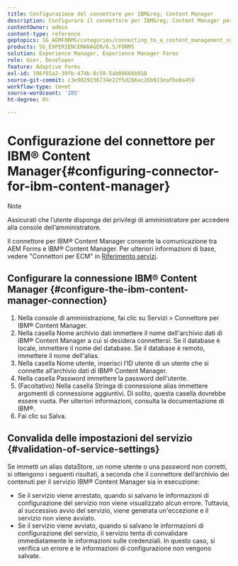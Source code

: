 ```yaml
---
title: Configurazione del connettore per IBM&reg; Content Manager
description: Configurare il connettore per IBM&reg; Content Manager per abilitare la comunicazione tra AEM Forms e IBM&reg; Content Manager.
contentOwner: admin
content-type: reference
geptopics: SG_AEMFORMS/categories/connecting_to_a_content_management_system
products: SG_EXPERIENCEMANAGER/6.5/FORMS
solution: Experience Manager, Experience Manager Forms
role: User, Developer
feature: Adaptive Forms
exl-id: 106f01a2-39fb-474b-8c58-5ab08666b918
source-git-commit: c3e9029236734e22f5d266ac26b923eafbe0a459
workflow-type: tm+mt
source-wordcount: '285'
ht-degree: 0%

---
```


# Configurazione del connettore per IBM® Content Manager{#configuring-connector-for-ibm-content-manager}

>[!NOTE]
> 
> Assicurati che l’utente disponga dei privilegi di amministratore per accedere alla console dell’amministratore.

Il connettore per IBM® Content Manager consente la comunicazione tra AEM Forms e IBM® Content Manager. Per ulteriori informazioni di base, vedere &quot;Connettori per ECM&quot; in [Riferimento servizi](https://www.adobe.com/go/learn_aemforms_services_63).

## Configurare la connessione IBM® Content Manager {#configure-the-ibm-content-manager-connection}

1. Nella console di amministrazione, fai clic su Servizi > Connettore per IBM® Content Manager.
1. Nella casella Nome archivio dati immettere il nome dell&#39;archivio dati di IBM® Content Manager a cui si desidera connettersi. Se il database è locale, immettere il nome del database. Se il database è remoto, immettere il nome dell&#39;alias.
1. Nella casella Nome utente, inserisci l’ID utente di un utente che si connette all’archivio dati di IBM® Content Manager.
1. Nella casella Password immettere la password dell&#39;utente.
1. (Facoltativo) Nella casella Stringa di connessione alias immettere argomenti di connessione aggiuntivi. Di solito, questa casella dovrebbe essere vuota. Per ulteriori informazioni, consulta la documentazione di IBM®.
1. Fai clic su Salva.

## Convalida delle impostazioni del servizio {#validation-of-service-settings}

Se immetti un alias dataStore, un nome utente o una password non corretti, si ottengono i seguenti risultati, a seconda che il connettore dell’archivio dei contenuti per il servizio IBM® Content Manager sia in esecuzione:

* Se il servizio viene arrestato, quando si salvano le informazioni di configurazione del servizio non viene visualizzato alcun errore. Tuttavia, al successivo avvio del servizio, viene generata un&#39;eccezione e il servizio non viene avviato.
* Se il servizio viene avviato, quando si salvano le informazioni di configurazione del servizio, il servizio tenta di convalidare immediatamente le informazioni sulle credenziali. In questo caso, si verifica un errore e le informazioni di configurazione non vengono salvate.
